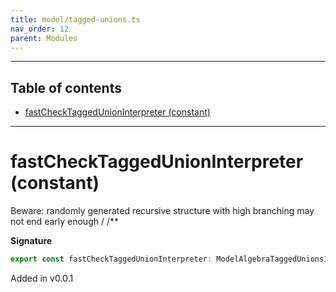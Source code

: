```yaml
---
title: model/tagged-unions.ts
nav_order: 12
parent: Modules
---
```


---

<h2 class="text-delta">Table of contents</h2>

- [fastCheckTaggedUnionInterpreter (constant)](#fastchecktaggedunioninterpreter-constant)

---

# fastCheckTaggedUnionInterpreter (constant)

Beware: randomly generated recursive structure with high branching may not end early enough
/
/\*\*

**Signature**

```ts
export const fastCheckTaggedUnionInterpreter: ModelAlgebraTaggedUnions1<FastCheckURI> = ...
```

Added in v0.0.1
